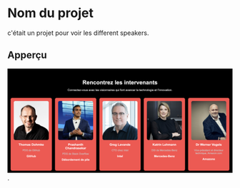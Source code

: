 # Nom du projet 

c'était un projet pour voir les different speakers.

## Apperçu

![capture d'écran](./image/Capture.PNG).
